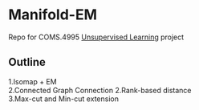 # Manifold-EM  
Repo for COMS.4995 [Unsupervised Learning](http://www.cs.columbia.edu/~verma/classes/uml/index.html) project  
## Outline
1.Isomap + EM  
2.Connected Graph Connection
2.Rank-based distance  
3.Max-cut and Min-cut extension

